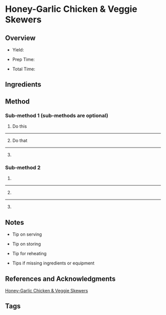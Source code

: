 # Honey-Garlic Chicken & Veggie Skewers

## Overview

- Yield:

- Prep Time:

- Total Time:

## Ingredients



## Method

### Sub-method 1 (sub-methods are optional)

1. Do this
---
2. Do that
---
3.

### Sub-method 2

1.
---
2.
---
3.

## Notes

- Tip on serving

- Tip on storing

- Tip for reheating

- Tips if missing ingredients or equipment

## References and Acknowledgments

[Honey-Garlic Chicken & Veggie Skewers](https://tasty.co/recipe/honey-garlic-chicken-veggie-skewers)

## Tags


